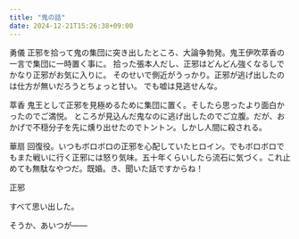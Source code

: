 ```yaml
---
title: "鬼の話"
date: 2024-12-21T15:26:38+09:00
---
```

勇儀
正邪を拾って鬼の集団に突き出したところ、大論争勃発。鬼王伊吹萃香の一言で集団に一時置く事に。
拾った張本人だし、正邪はどんどん強くなるしでかなり正邪がお気に入りに。
そのせいで側近がうっかり。正邪が逃げ出したのは仕方が無いだろうとちょっと甘い。
でも嘘は見逃せんな。


萃香
鬼王として正邪を見極めるために集団に置く。そしたら思ったより面白かったのでご満悦。
ところが見込んだ鬼なのに逃げ出したのでご立腹。だが、おかげで不穏分子を先に燻り出せたのでトントン。しかし人間に殺される。


華扇
回復役。いつもボロボロの正邪を心配していたヒロイン。でもボロボロでもまた戦いに行く正邪には怒り気味。五十年くらいしたら流石に気づく。これ止めても無駄なやつだ。既婚。き、聞いた話ですからね！


正邪

すべて思い出した。

そうか、あいつが――
